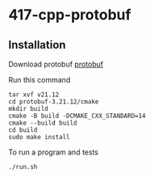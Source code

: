 # 417-cpp-protobuf

## Installation

Download protobuf [protobuf](https://github.com/protocolbuffers/protobuf/releases/tag/v21.12)

Run this command
```
tar xvf v21.12
cd protobuf-3.21.12/cmake
mkdir build
cmake -B build -DCMAKE_CXX_STANDARD=14
cmake --build build
cd build
sudo make install
```

To run a program and tests
```
./run.sh
```
